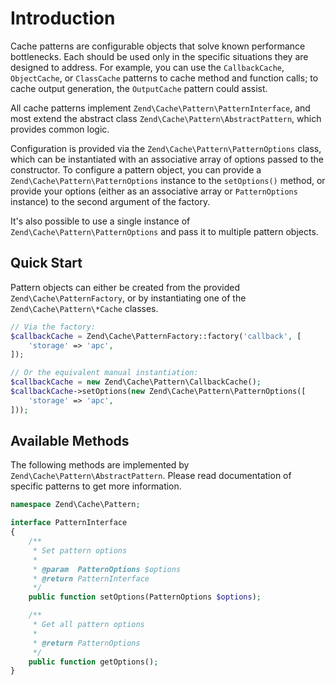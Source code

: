 # Introduction

Cache patterns are configurable objects that solve known performance
bottlenecks. Each should be used only in the specific situations they are
designed to address. For example, you can use the `CallbackCache`,
`ObjectCache`, or `ClassCache` patterns to cache method and function calls; to
cache output generation, the `OutputCache` pattern could assist.

All cache patterns implement `Zend\Cache\Pattern\PatternInterface`, and most
extend the abstract class `Zend\Cache\Pattern\AbstractPattern`, which provides
common logic.

Configuration is provided via the `Zend\Cache\Pattern\PatternOptions` class,
which can be instantiated with an associative array of options passed to the
constructor. To configure a pattern object, you can provide a
`Zend\Cache\Pattern\PatternOptions` instance to the `setOptions()` method, or
provide your options (either as an associative array or `PatternOptions`
instance) to the second argument of the factory.

It's also possible to use a single instance of
`Zend\Cache\Pattern\PatternOptions` and pass it to multiple pattern objects.

## Quick Start

Pattern objects can either be created from the provided `Zend\Cache\PatternFactory`, or
by instantiating one of the `Zend\Cache\Pattern\*Cache` classes.

```php
// Via the factory:
$callbackCache = Zend\Cache\PatternFactory::factory('callback', [
    'storage' => 'apc',
]);

// Or the equivalent manual instantiation:
$callbackCache = new Zend\Cache\Pattern\CallbackCache();
$callbackCache->setOptions(new Zend\Cache\Pattern\PatternOptions([
    'storage' => 'apc',
]));
```

## Available Methods

The following methods are implemented by `Zend\Cache\Pattern\AbstractPattern`.
Please read documentation of specific patterns to get more information.

```php
namespace Zend\Cache\Pattern;

interface PatternInterface
{
    /**
     * Set pattern options
     *
     * @param  PatternOptions $options
     * @return PatternInterface
     */
    public function setOptions(PatternOptions $options);

    /**
     * Get all pattern options
     *
     * @return PatternOptions
     */
    public function getOptions();
}
```

